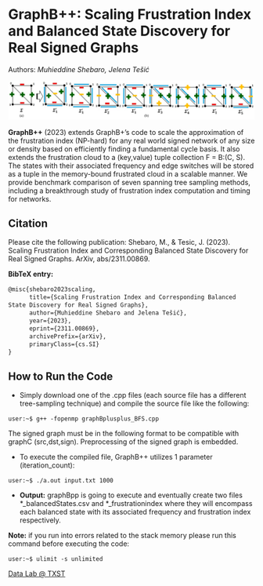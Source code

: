 # GraphB++: Scaling Frustration Index and Balanced State Discovery for Real Signed Graphs

Authors: <em> Muhieddine Shebaro, Jelena Tešić </em>

![Highland Tribes Execution!](/images/fig22.png "Example")

**GraphB++** (2023) extends GraphB+’s code to scale the approximation of the frustration index (NP-hard) for any real world signed network of any size or density based on efficiently finding a fundamental cycle basis. It also extends the frustration cloud to a (key,value) tuple collection F = B:(C, S). The states with their associated frequency and edge switches will be stored as a tuple in the memory-bound frustrated cloud in a scalable manner. We provide benchmark comparison of seven spanning tree sampling methods, including a breakthrough study of frustration index computation and timing for networks.

## Citation
Please cite the following publication: Shebaro, M., & Tesic, J. (2023). Scaling Frustration Index and Corresponding Balanced State Discovery for Real Signed Graphs. ArXiv, abs/2311.00869.

**BibTeX entry:**
```
@misc{shebaro2023scaling,
      title={Scaling Frustration Index and Corresponding Balanced State Discovery for Real Signed Graphs}, 
      author={Muhieddine Shebaro and Jelena Tešić},
      year={2023},
      eprint={2311.00869},
      archivePrefix={arXiv},
      primaryClass={cs.SI}
}
```

## How to Run the Code 

* Simply download one of the .cpp files (each source file has a different tree-sampling technique) and compile the source file like the following:

```
user:~$ g++ -fopenmp graphBplusplus_BFS.cpp
```
The signed graph must be in the following format to be compatible with graphC (src,dst,sign).
Preprocessing of the signed graph is embedded.

* To execute the compiled file, GraphB++ utilizes 1 parameter (iteration_count):
```
user:~$ ./a.out input.txt 1000
```
 
* **Output:** graphBpp is going to execute and eventually create two files *_balancedStates.csv and *_frustrationindex where they will encompass each balanced state with its associated frequency and frustration index respectively.

**Note:** if you run into errors related to the stack memory please run this command before executing the code:
```
user:~$ ulimit -s unlimited
```

[Data Lab @ TXST](DataLab12.github.io)


